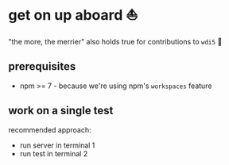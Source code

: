 # get on up aboard ⛵️

"the more, the merrier" also holds true for contributions to `wdi5` 🤗

## prerequisites

- npm >= 7 - because we're using npm's `workspaces` feature

## work on a single test

recommended approach:

- run server in terminal 1
- run test in terminal 2
